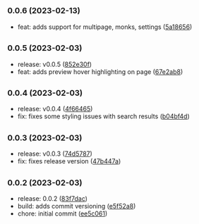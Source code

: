 ## <small>0.0.6 (2023-02-13)</small>

-   feat: adds support for multipage, monks, settings ([5a18656](https://github.com/am-a/journal-search/commit/5a18656))

## <small>0.0.5 (2023-02-03)</small>

-   release: v0.0.5 ([852e30f](https://github.com/am-a/journal-search/commit/852e30f))
-   feat: adds preview hover highlighting on page ([67e2ab8](https://github.com/am-a/journal-search/commit/67e2ab8))

## <small>0.0.4 (2023-02-03)</small>

-   release: v0.0.4 ([4f66465](https://github.com/am-a/journal-search/commit/4f66465))
-   fix: fixes some styling issues with search results ([b04bf4d](https://github.com/am-a/journal-search/commit/b04bf4d))

## <small>0.0.3 (2023-02-03)</small>

-   release: v0.0.3 ([74d5787](https://github.com/am-a/journal-search/commit/74d5787))
-   fix: fixes release version ([47b447a](https://github.com/am-a/journal-search/commit/47b447a))

## <small>0.0.2 (2023-02-03)</small>

-   release: 0.0.2 ([83f7dac](https://github.com/am-a/journal-search/commit/83f7dac))
-   build: adds commit versioning ([e5f52a8](https://github.com/am-a/journal-search/commit/e5f52a8))
-   chore: initial commit ([ee5c061](https://github.com/am-a/journal-search/commit/ee5c061))
